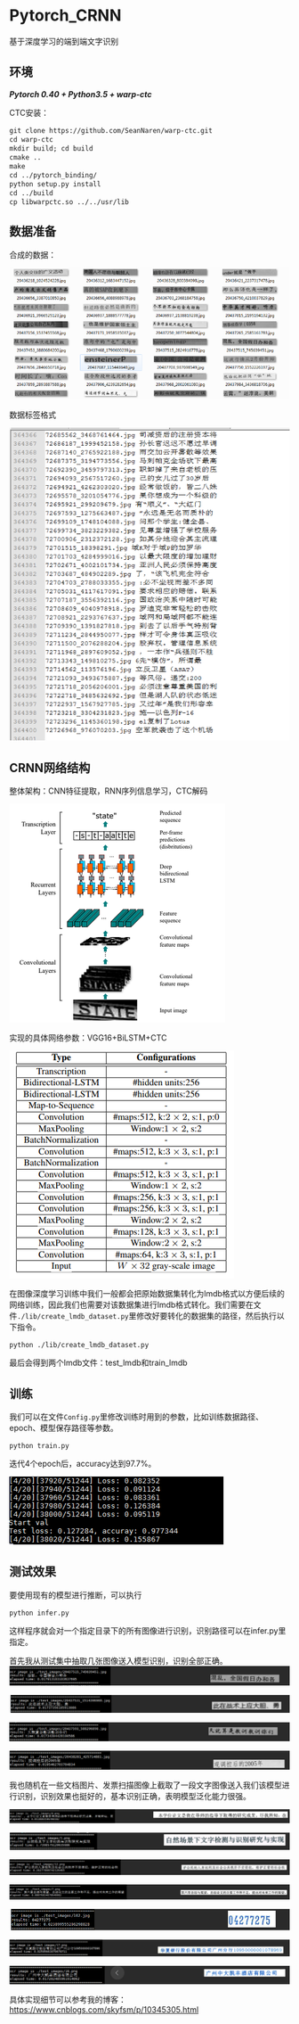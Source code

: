 # Pytorch_CRNN

基于深度学习的端到端文字识别

## 环境

***Pytorch 0.40 + Python3.5 + warp-ctc***

CTC安装：

```
git clone https://github.com/SeanNaren/warp-ctc.git
cd warp-ctc
mkdir build; cd build
cmake ..
make
cd ../pytorch_binding/
python setup.py install
cd ../build
cp libwarpctc.so ../../usr/lib
```

## 数据准备

合成的数据：

![](./image_show/502.png)

数据标签格式

![](./image_show/504.png)

## CRNN网络结构
整体架构：CNN特征提取，RNN序列信息学习，CTC解码

![](./image_show/501.png)

实现的具体网络参数：VGG16+BiLSTM+CTC

![](./image_show/500.png)

在图像深度学习训练中我们一般都会把原始数据集转化为lmdb格式以方便后续的网络训练，因此我们也需要对该数据集进行lmdb格式转化。我们需要在文件```./lib/create_lmdb_dataset.py```里修改好要转化的数据集的路径，然后执行以下指令。
```
python ./lib/create_lmdb_dataset.py
```

最后会得到两个lmdb文件：test_lmdb和train_lmdb

## 训练

我们可以在文件```Config.py```里修改训练时用到的参数，比如训练数据路径、epoch、模型保存路径等参数。

```
python train.py
```
迭代4个epoch后，accuracy达到97.7%。

![](./image_show/517.png)

## 测试效果

要使用现有的模型进行推断，可以执行
```
python infer.py 
```

这样程序就会对一个指定目录下的所有图像进行识别，识别路径可以在infer.py里指定。

首先我从测试集中抽取几张图像送入模型识别，识别全部正确。
![](./image_show/522.png)

![](./image_show/523.png)

![](./image_show/524.png)

![](./image_show/525.png)

我也随机在一些文档图片、发票扫描图像上截取了一段文字图像送入我们该模型进行识别，识别效果也挺好的，基本识别正确，表明模型泛化能力很强。

![](./image_show/518.png)

![](./image_show/519.png)

![](./image_show/520.png)

![](./image_show/521.png)

![](./image_show/526.png)

![](./image_show/527.png)

![](./image_show/528.png)


具体实现细节可以参考我的博客：https://www.cnblogs.com/skyfsm/p/10345305.html
